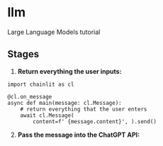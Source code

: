 # llm
Large Language Models tutorial

## Stages
1. **Return everything the user inputs:**
```angular2html
import chainlit as cl

@cl.on_message
async def main(message: cl.Message):
    # return everything that the user enters
    await cl.Message(
        content=f' {message.content}', ).send()
```
2. **Pass the message into the ChatGPT API:**
```angular2html

```